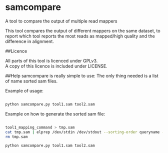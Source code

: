 # samcompare
A tool to compare the output of multiple read mappers

This tool compares the output of different mappers on the same dataset, to report which tool reports the most reads as mapped/high quality and the difference in alignment.

##Licence

All parts of this tool is licenced under GPLv3.  
A copy of this licence is included under LICENSE.

##Help
samcompare is really simple to use:
The only thing needed is a list of name sorted sam files.

Example of usage:
```bash

python samcompare.py tool1.sam tool2.sam

```

Example on how to generate the sorted sam file:
```bash

tool1_mapping_command > tmp.sam
cat tmp.sam | elprep /dev/stdin /dev/stdout --sorting-order queryname --nr-of-threads 4 > tool1.sam
rm tmp.sam

python samcompare.py tool1.sam tool2.sam

```
